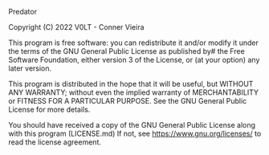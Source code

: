Predator

Copyright (C) 2022 V0LT - Conner Vieira 

This program is free software: you can redistribute it and/or modify it under the terms of the GNU General Public License as published by# the Free Software Foundation, either version 3 of the License, or (at your option) any later version.

This program is distributed in the hope that it will be useful, but WITHOUT ANY WARRANTY; without even the implied warranty of MERCHANTABILITY or FITNESS FOR A PARTICULAR PURPOSE. See the GNU General Public License for more details.

You should have received a copy of the GNU General Public License along with this program (LICENSE.md) If not, see https://www.gnu.org/licenses/ to read the license agreement.
